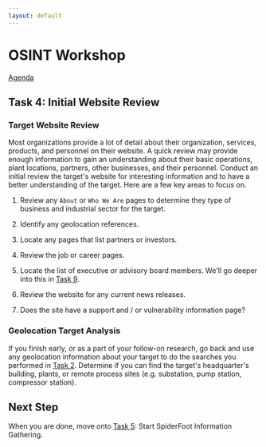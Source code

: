 ```yaml
---
layout: default
---
```


# OSINT Workshop
[Agenda](./index.md)

## Task 4: Initial Website Review

### Target Website Review

Most organizations provide a lot of detail about their organization, services, products, and personnel on their website. A quick review may provide enough information to gain an understanding about their basic operations, plant locations, partners, other businesses, and their personnel. Conduct an initial review the target's website for interesting information and to have a better understanding of the target. Here are a few key areas to focus on.

1. Review any `About` or `Who We Are` pages to determine they type of business and industrial sector for the target.

2. Identify any geolocation references.

3. Locate any pages that list partners or investors.

4. Review the job or career pages.

5. Locate the list of executive or advisory board members. We'll go deeper into this in [Task 9](task9.md).

6. Review the website for any current news releases.

7. Does the site have a support and / or vulnerability information page?

### Geolocation Target Analysis

If you finish early, or as a part of your follow-on research, go back and use any geolocation information about your target to do the searches you performed in [Task 2](task2.md). Determine if you can find the target's headquarter's building, plants, or remote process sites (e.g. substation, pump station, compressor station).

## Next Step

When you are done, move onto [Task 5](task5.md): Start SpiderFoot Information Gathering.